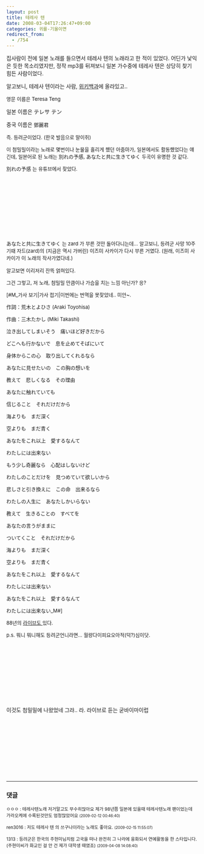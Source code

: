 ```yaml
---
layout: post
title: 테레사 텐
date: 2008-03-04T17:26:47+09:00
categories: 귀를-기울이면
redirect_from:
  - /754
---
```


집사람이 전에 일본 노래를 들으면서 테레사 텐의 노래라고 한 적이 있었다. 어딘가 낯익은 듯한 목소리였지만, 정작 mp3를 뒤져보니 일본 가수중에 테레사 텐은 상당히 찾기 힘든 사람이었다.

알고보니, 테레사 텐이라는 사람, <A href="http://en.wikipedia.org/wiki/Teresa_Teng" target=_blank>위키백과</A>에 올라있고..

<FONT size=2> 영문 이름은 Teresa Teng </FONT>

 일본 이름은 テレサ テン

 중국 이름은 <FONT size=2>鄧麗君

즉. 등려군이었다. (한국 발음으로 말이쥐)

이 첨밀밀이라는 노래로 몇번이나 눈물을 흘리게 했던 아줌마가, 일본에서도 활동했었다는 얘긴데, 일본어로 된 노래는 別れの予感, あなたと共に生きてゆく 두곡이 유명한 것 같다.

別れの予感 는 유튜브에서 찾았다.

</FONT><object ><param name="movie" value="http://www.youtube.com/v/hCc4eczUcIc&hl=ko&fs=1"></param><param name="allowFullScreen" value="true"></param><param name="allowscriptaccess" value="always"></param><embed src="http://www.youtube.com/v/hCc4eczUcIc&hl=ko&fs=1" type="application/x-shockwave-flash" allowscriptaccess="always" allowfullscreen="true" ></embed></object>

<FONT size=2>あなたと共に生きてゆく 는 zard 가 부른 것만 돌아다니는데... 알고보니, 등려군 사망 10주기때 자드(zard)의 (지금은 역시 가버린) 이즈미 사카이가 다시 부른 거였다. (원래, 이즈미 사카이가 이 노래의 작사가였다네.)

알고보면 이리저리 잔뜩 얽혀있다.

그건 그렇고, 저 노래, 첨밀밀 만큼이나 가슴을 치는 느낌 아닌가? 응?

[#M_가사 보기|가사 접기|이번에는 번역을 못찾았네.. 미안~.

作詞：荒木とよひさ (Araki Toyohisa)

作曲：三木たかし (Miki Takashi)

泣き出してしまいそう　痛いほど好きだから

どこへも行かないで　息を止めてそばにいて

身体からこの心　取り出してくれるなら

あなたに見せたいの　この胸の想いを

教えて　悲しくなる　その理由

あなたに触れていても

信じること　それだけだから

海よりも　まだ深く

空よりも　まだ青く

あなたをこれ以上　愛するなんて

わたしには出来ない

もう少し奇麗なら　心配はしないけど

わたしのことだけを　見つめていて欲しいから

悲しさと引き換えに　この命　出来るなら

わたしの人生に　あなたしかいらない

教えて　生きることの　すべてを

あなたの言うがままに

ついてくこと　それだけだから

海よりも　まだ深く

空よりも　まだ青く

あなたをこれ以上　愛するなんて

わたしには出来ない

あなたをこれ以上　愛するなんて

わたしには出来ない_M#]

88년의 <A href="http://www.youtube.com/watch?v=F0HqF6h_NFI" target=_blank>라이브도 </A>있다.

p.s. 뭐니 뭐니해도 등려군언니라면... 월량다이피요오아적(덕?)심이닷.

</FONT><OBJECT ><PARAM NAME="movie" VALUE="http://www.youtube.com/v/bv_cEeDlop0"><PARAM NAME="wmode" VALUE="transparent"><embed loop="true" menu="false" quality="high" type="application/x-shockwave-flash" pluginspage="http://www.macromedia.com/shockwave/download/index.cgi?P1_Prod_Version=ShockwaveFlash" src="http://www.youtube.com/v/bv_cEeDlop0"></embed></OBJECT>

이것도 첨밀밀에 나왔었네 그랴.. 라. 라이브로 듣는 굳바이마이럽

<OBJECT ><PARAM NAME="movie" VALUE="http://www.youtube.com/v/KdyxbYP-aKE"><PARAM NAME="wmode" VALUE="transparent"><embed loop="true" menu="false" quality="high" type="application/x-shockwave-flash" pluginspage="http://www.macromedia.com/shockwave/download/index.cgi?P1_Prod_Version=ShockwaveFlash" src="http://www.youtube.com/v/KdyxbYP-aKE"></embed></OBJECT>

* * *

### 댓글



<!--- cmt:1137 --->
<!--- mail: --->
<!--- parent:0 --->

<small>ㅇㅇㅇ : 테레사텐노래 저거말고도 무수히많아요 제가 98년쯤 일본에 있을때 테레사텐노래 팬이었는데 가라오케에 수록된것만도 엄청많았어요 <small>(2009-02-12 00:46:40)</small></small>


<!--- cmt:1138 --->
<!--- mail: --->
<!--- parent:0 --->

<small>ren3016 : 저도 테레사 텐 의 쓰구나이라는 노래도 좋아요. <small>(2009-02-15 11:55:07)</small></small>


<!--- cmt:1139 --->
<!--- mail: --->
<!--- parent:0 --->

<small>1313 : 등려군은 한국의 주현미님치럼 고국을 떠나 완전히 그 나라에 융화되서 연예활동을 한 스타입니다. (주현미씨가 화교인 걸 안 건 제가 대학생 때였죠) <small>(2009-04-08 14:08:40)</small></small>

